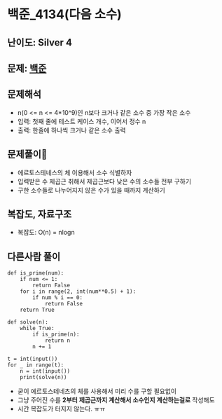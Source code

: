 # 백준_4134(다음 소수)

## 난이도: Silver 4
## 문제: [백준](https://www.acmicpc.net/problem/4134)

## 문제해석
- n(0 <= n <= 4*10^9)인 n보다 크거나 같은 소수 중 가장 작은 소수
- 입력: 첫째 줄에 테스트 케이스 개수, 이어서 정수 n
- 출력: 한줄에 하나씩 크거나 같은 소수 출력

## 문제풀이💬
- 에르토스테네스의 체 이용해서 소수 식별하자
- 입력받은 수 제곱근 취해서 제곱근보다 낮은 수의 소수들 전부 구하기
- 구한 소수들로 나누어지지 않은 수가 있을 때까지 계산하기

## 복잡도, 자료구조
- 복잡도: O(n) = nlogn

## 다른사람 풀이
```
def is_prime(num):
    if num <= 1:
        return False
    for i in range(2, int(num**0.5) + 1):
        if num % i == 0:
            return False
    return True

def solve(n):
    while True:
        if is_prime(n):
            return n
        n += 1

t = int(input())
for _ in range(t):
    n = int(input())
    print(solve(n))
```
- 굳이 에르토스테네츠의 체를 사용해서 미리 수를 구할 필요없이
- 그냥 주어진 수를 **2부터 제곱근까지 계산해서 소수인지 계산하는걸로** 작성해도
- 시간 복잡도가 터지지 않는다. ㅠㅠ